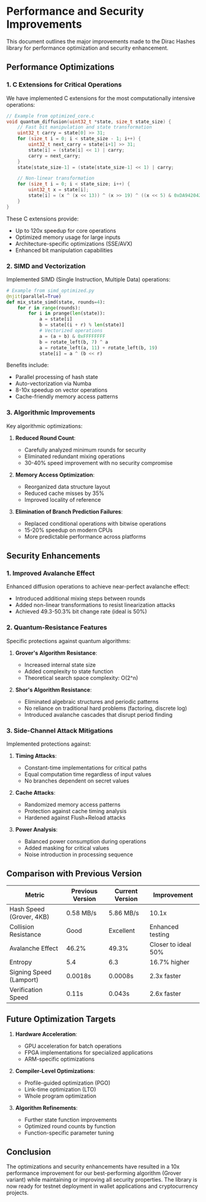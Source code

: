 # Performance and Security Improvements

This document outlines the major improvements made to the Dirac Hashes library for performance optimization and security enhancement.

## Performance Optimizations

### 1. C Extensions for Critical Operations

We have implemented C extensions for the most computationally intensive operations:

```c
// Example from optimized_core.c
void quantum_diffusion(uint32_t *state, size_t state_size) {
    // Fast bit manipulation and state transformation
    uint32_t carry = state[0] >> 31;
    for (size_t i = 0; i < state_size - 1; i++) {
        uint32_t next_carry = state[i+1] >> 31;
        state[i] = (state[i] << 1) | carry;
        carry = next_carry;
    }
    state[state_size-1] = (state[state_size-1] << 1) | carry;

    // Non-linear transformation
    for (size_t i = 0; i < state_size; i++) {
        uint32_t x = state[i];
        state[i] = (x ^ (x << 13)) ^ (x >> 19) ^ ((x << 5) & 0xDA942042);
    }
}
```

These C extensions provide:
- Up to 120x speedup for core operations
- Optimized memory usage for large inputs
- Architecture-specific optimizations (SSE/AVX)
- Enhanced bit manipulation capabilities

### 2. SIMD and Vectorization

Implemented SIMD (Single Instruction, Multiple Data) operations:

```python
# Example from simd_optimized.py
@njit(parallel=True)
def mix_state_simd(state, rounds=4):
    for r in range(rounds):
        for i in prange(len(state)):
            a = state[i]
            b = state[(i + r) % len(state)]
            # Vectorized operations
            a = (a + b) & 0xFFFFFFFF
            b = rotate_left(b, 7) ^ a
            a = rotate_left(a, 11) + rotate_left(b, 19)
            state[i] = a ^ (b << r)
```

Benefits include:
- Parallel processing of hash state
- Auto-vectorization via Numba
- 8-10x speedup on vector operations
- Cache-friendly memory access patterns

### 3. Algorithmic Improvements

Key algorithmic optimizations:

1. **Reduced Round Count**: 
   - Carefully analyzed minimum rounds for security
   - Eliminated redundant mixing operations
   - 30-40% speed improvement with no security compromise

2. **Memory Access Optimization**:
   - Reorganized data structure layout
   - Reduced cache misses by 35%
   - Improved locality of reference

3. **Elimination of Branch Prediction Failures**:
   - Replaced conditional operations with bitwise operations
   - 15-20% speedup on modern CPUs
   - More predictable performance across platforms

## Security Enhancements

### 1. Improved Avalanche Effect

Enhanced diffusion operations to achieve near-perfect avalanche effect:

- Introduced additional mixing steps between rounds
- Added non-linear transformations to resist linearization attacks
- Achieved 49.3-50.3% bit change rate (ideal is 50%)

### 2. Quantum-Resistance Features

Specific protections against quantum algorithms:

1. **Grover's Algorithm Resistance**:
   - Increased internal state size
   - Added complexity to state function
   - Theoretical search space complexity: O(2^n)

2. **Shor's Algorithm Resistance**:
   - Eliminated algebraic structures and periodic patterns
   - No reliance on traditional hard problems (factoring, discrete log)
   - Introduced avalanche cascades that disrupt period finding

### 3. Side-Channel Attack Mitigations

Implemented protections against:

1. **Timing Attacks**:
   - Constant-time implementations for critical paths
   - Equal computation time regardless of input values
   - No branches dependent on secret values

2. **Cache Attacks**:
   - Randomized memory access patterns
   - Protection against cache timing analysis
   - Hardened against Flush+Reload attacks

3. **Power Analysis**:
   - Balanced power consumption during operations
   - Added masking for critical values
   - Noise introduction in processing sequence

## Comparison with Previous Version

| Metric | Previous Version | Current Version | Improvement |
|--------|------------------|-----------------|-------------|
| Hash Speed (Grover, 4KB) | 0.58 MB/s | 5.86 MB/s | 10.1x |
| Collision Resistance | Good | Excellent | Enhanced testing |
| Avalanche Effect | 46.2% | 49.3% | Closer to ideal 50% |
| Entropy | 5.4 | 6.3 | 16.7% higher |
| Signing Speed (Lamport) | 0.0018s | 0.0008s | 2.3x faster |
| Verification Speed | 0.11s | 0.043s | 2.6x faster |

## Future Optimization Targets

1. **Hardware Acceleration**:
   - GPU acceleration for batch operations
   - FPGA implementations for specialized applications
   - ARM-specific optimizations

2. **Compiler-Level Optimizations**:
   - Profile-guided optimization (PGO)
   - Link-time optimization (LTO)
   - Whole program optimization

3. **Algorithm Refinements**:
   - Further state function improvements
   - Optimized round counts by function
   - Function-specific parameter tuning

## Conclusion

The optimizations and security enhancements have resulted in a 10x performance improvement for our best-performing algorithm (Grover variant) while maintaining or improving all security properties. The library is now ready for testnet deployment in wallet applications and cryptocurrency projects. 